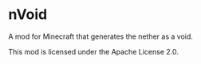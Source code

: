 # nVoid
A mod for Minecraft that generates the nether as a void.

This mod is licensed under the Apache License 2.0.
